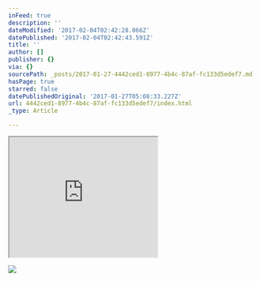 ```yaml
---
inFeed: true
description: ''
dateModified: '2017-02-04T02:42:28.066Z'
datePublished: '2017-02-04T02:42:43.591Z'
title: ''
author: []
publisher: {}
via: {}
sourcePath: _posts/2017-01-27-4442ced1-8977-4b4c-87af-fc133d5edef7.md
hasPage: true
starred: false
datePublishedOriginal: '2017-01-27T05:08:33.227Z'
url: 4442ced1-8977-4b4c-87af-fc133d5edef7/index.html
_type: Article

---
```

<iframe src="https://the-grid.github.io/ed-userhtml/?g=eJyd0U1PgzAYB_C7n-IJZ7duozBmGIlimAdjNiHO7GLKVigOCrZdUD-9vM14YAdJmrR9kvb3f1q7cOzQWbNc5bAiaUrFFzwm_ChtFDo2KpwrmwATNFpqTKlC3iBUluVYZqe4GuN9nqG4PYb4CMst-9ggDRQRMVVL7S1MCT9qDkwXhg4VMZtMMQTsxA9UhIk4SAgoyaDxJdiI_NvcPO9mW6_P9EYWXv3K1WxcNzWvWXc185xGKkHJcVAEw_tWm6g_wnQycf9kMJsMVfG-2XRFC_xTQQX4JBR0UITXh92n61-KYLRY1-meJTQapOD3J7G_61dwbSzahuZ69aOEqzwbxOhR6YuyjwlGulXfj1vHmkFA0pwPUubKFAv9wpOZt8htgQpaCyopV_CS1J90tn4AgVgEdw" height="244" style=""></iframe>

![](https://the-grid-user-content.s3-us-west-2.amazonaws.com/3f538049-5d8d-428c-ae94-92f8d1650ad5.jpg)